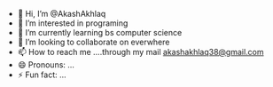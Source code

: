 - 👋 Hi, I’m @AkashAkhlaq
- 👀 I’m interested in programing
- 🌱 I’m currently learning bs computer science 
- 💞️ I’m looking to collaborate on everwhere
- 📫 How to reach me ....through my mail akashakhlaq38@gmail.com
- 😄 Pronouns: ...
- ⚡ Fun fact: ...

<!---
AkashAkhlaq/AkashAkhlaq is a ✨ special ✨ repository because its `README.md` (this file) appears on your GitHub profile.
You can click the Preview link to take a look at your changes.
--->
